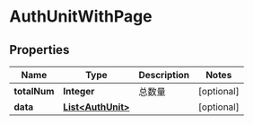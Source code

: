 

# AuthUnitWithPage


## Properties

| Name | Type | Description | Notes |
|------------ | ------------- | ------------- | -------------|
|**totalNum** | **Integer** | 总数量 |  [optional] |
|**data** | [**List&lt;AuthUnit&gt;**](AuthUnit.md) |  |  [optional] |



